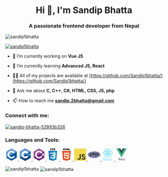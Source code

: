 <h1 align="center">Hi 👋, I'm Sandip Bhatta</h1>
<h3 align="center">A passionate frontend developer from Nepal</h3>

<p align="left"> <img src="https://komarev.com/ghpvc/?username=sandip1bhatta&label=Profile%20views&color=0e75b6&style=flat" alt="sandip1bhatta" /> </p>

<p align="left"> <a href="https://github.com/ryo-ma/github-profile-trophy"><img src="https://github-profile-trophy.vercel.app/?username=sandip1bhatta" alt="sandip1bhatta" /></a> </p>

- 🔭 I’m currently working on **Vue JS**

- 🌱 I’m currently learning **Advanced JS, React**

- 👨‍💻 All of my projects are available at [https://github.com/Sandip1bhatta/](https://github.com/Sandip1bhatta/)

- 💬 Ask me about **C, C++, C#, HTML, CSS, JS, php**

- 📫 How to reach me **sandip.2bhatta@gmail.com**

<h3 align="left">Connect with me:</h3>
<p align="left">
<a href="https://linkedin.com/in/sandip-bhatta-52893b326" target="blank"><img align="center" src="https://raw.githubusercontent.com/rahuldkjain/github-profile-readme-generator/master/src/images/icons/Social/linked-in-alt.svg" alt="sandip-bhatta-52893b326" height="30" width="40" /></a>
</p>

<h3 align="left">Languages and Tools:</h3>
<p align="left"> <a href="https://www.cprogramming.com/" target="_blank" rel="noreferrer"> <img src="https://raw.githubusercontent.com/devicons/devicon/master/icons/c/c-original.svg" alt="c" width="40" height="40"/> </a> <a href="https://www.w3schools.com/cpp/" target="_blank" rel="noreferrer"> <img src="https://raw.githubusercontent.com/devicons/devicon/master/icons/cplusplus/cplusplus-original.svg" alt="cplusplus" width="40" height="40"/> </a> <a href="https://www.w3schools.com/cs/" target="_blank" rel="noreferrer"> <img src="https://raw.githubusercontent.com/devicons/devicon/master/icons/csharp/csharp-original.svg" alt="csharp" width="40" height="40"/> </a> <a href="https://www.w3schools.com/css/" target="_blank" rel="noreferrer"> <img src="https://raw.githubusercontent.com/devicons/devicon/master/icons/css3/css3-original-wordmark.svg" alt="css3" width="40" height="40"/> </a> <a href="https://www.w3.org/html/" target="_blank" rel="noreferrer"> <img src="https://raw.githubusercontent.com/devicons/devicon/master/icons/html5/html5-original-wordmark.svg" alt="html5" width="40" height="40"/> </a> <a href="https://developer.mozilla.org/en-US/docs/Web/JavaScript" target="_blank" rel="noreferrer"> <img src="https://raw.githubusercontent.com/devicons/devicon/master/icons/javascript/javascript-original.svg" alt="javascript" width="40" height="40"/> </a> <a href="https://www.php.net" target="_blank" rel="noreferrer"> <img src="https://raw.githubusercontent.com/devicons/devicon/master/icons/php/php-original.svg" alt="php" width="40" height="40"/> </a> <a href="https://reactjs.org/" target="_blank" rel="noreferrer"> <img src="https://raw.githubusercontent.com/devicons/devicon/master/icons/react/react-original-wordmark.svg" alt="react" width="40" height="40"/> </a> <a href="https://vuejs.org/" target="_blank" rel="noreferrer"> <img src="https://raw.githubusercontent.com/devicons/devicon/master/icons/vuejs/vuejs-original-wordmark.svg" alt="vuejs" width="40" height="40"/> </a> </p>

<p><img align="left" src="https://github-readme-stats.vercel.app/api/top-langs?username=sandip1bhatta&show_icons=true&locale=en&layout=compact" alt="sandip1bhatta" /></p>

<p>&nbsp;<img align="center" src="https://github-readme-stats.vercel.app/api?username=sandip1bhatta&show_icons=true&locale=en" alt="sandip1bhatta" /></p>
